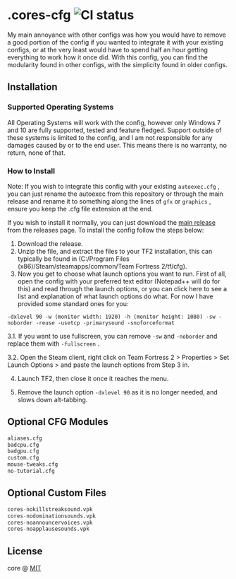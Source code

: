 # .cores-cfg ![CI status](https://img.shields.io/badge/build-passing-brightgreen.svg)

My main annoyance with other configs was how you would have to remove a good portion of the config if you wanted to integrate it with your existing configs, or at the very least would have to spend half an hour getting everything to work how it once did. With this config, you can find the modularity found in other configs, with the simplicity found in older configs.

## Installation

### Supported Operating Systems
All Operating Systems will work with the config, however only Windows 7 and 10 are fully supported, tested and feature fledged. Support outside of these systems is limited to the config, and I am not responsible for any damages caused by or to the end user. This means there is no warranty, no return, none of that.

### How to Install

Note: If you wish to integrate this config with your existing `autoexec.cfg` , you can just rename the autoexec from this repository or through the main release and rename it to something along the lines of `gfx` or `graphics` , ensure you keep the .cfg file extension at the end.

If you wish to install it normally, you can just download the [main release](https://github.com/corei17/Cores-CFG/releases) from the releases page. To install the config follow the steps below:
1. Download the release.
2. Unzip the file, and extract the files to your TF2 installation, this can typically be found in (C:/Program Files (x86)/Steam/steamapps/common/Team Fortress 2/tf/cfg).
3. Now you get to choose what launch options you want to run. First of all, open the config with your preferred text editor (Notepad++ will do for this) and read through the launch options, or you can click here to see a list and explanation of what launch options do what. For now I have provided some standard ones for you:

```
-dxlevel 90 -w (monitor width: 1920) -h (monitor height: 1080) -sw -noborder -reuse -usetcp -primarysound -snoforceformat
```

3.1. If you want to use fullscreen, you can remove `-sw` and `-noborder` and replace them with `-fullscreen` .

3.2. Open the Steam client, right click on Team Fortress 2 > Properties > Set Launch Options > and paste the launch options from Step 3 in.

4. Launch TF2, then close it once it reaches the menu.

5. Remove the launch option `-dxlevel 90` as it is no longer needed, and slows down alt-tabbing.

## Optional CFG Modules

```python
aliases.cfg
badcpu.cfg
badgpu.cfg
custom.cfg
mouse-tweaks.cfg
no-tutorial.cfg
```

## Optional Custom Files

```python
cores-nokillstreaksound.vpk
cores-nodominationsounds.vpk
cores-noannouncervoices.vpk
cores-noapplausesounds.vpk
```

## License
core @ [MIT](https://choosealicense.com/licenses/mit/)
